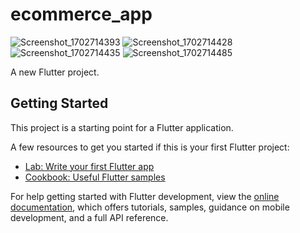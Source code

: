 # ecommerce_app
![Screenshot_1702714393](https://github.com/harshq0/ecommerce_app/assets/153432255/2ea3588a-8561-4dcc-86e6-d347cb663e94)
![Screenshot_1702714428](https://github.com/harshq0/ecommerce_app/assets/153432255/ba717007-ccfa-4fe2-bd26-356f651414da)
![Screenshot_1702714435](https://github.com/harshq0/ecommerce_app/assets/153432255/b3d2b43b-15b2-4811-bda4-0fe9e2a90f90)
![Screenshot_1702714485](https://github.com/harshq0/ecommerce_app/assets/153432255/ac06f13a-4af1-4988-a50f-3a7ca53384a2)

A new Flutter project.

## Getting Started

This project is a starting point for a Flutter application.

A few resources to get you started if this is your first Flutter project:

- [Lab: Write your first Flutter app](https://docs.flutter.dev/get-started/codelab)
- [Cookbook: Useful Flutter samples](https://docs.flutter.dev/cookbook)

For help getting started with Flutter development, view the
[online documentation](https://docs.flutter.dev/), which offers tutorials,
samples, guidance on mobile development, and a full API reference.

